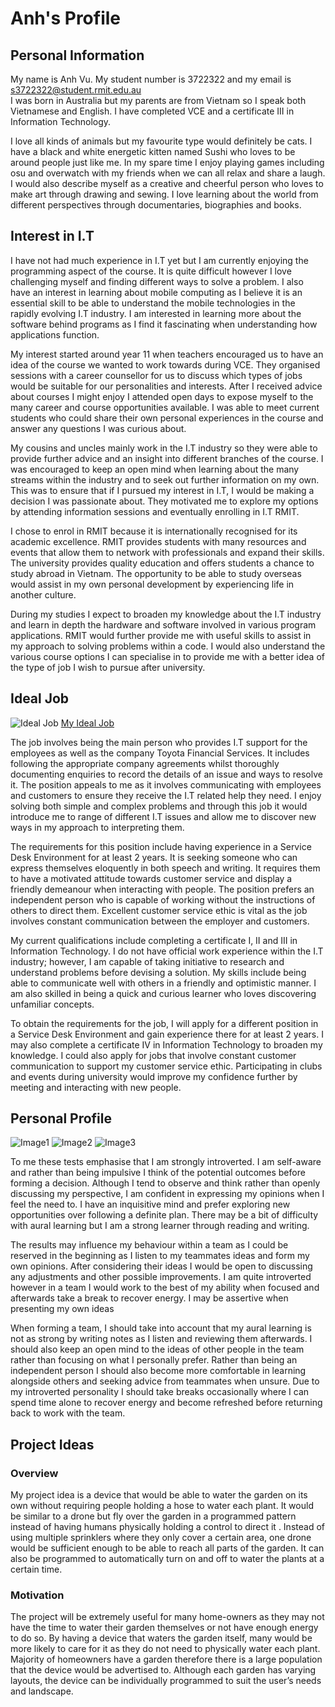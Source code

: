 # Anh's Profile

## Personal Information
My name is Anh Vu. My student number is 3722322 and my email is s3722322@student.rmit.edu.au  
I was born in Australia but my parents are from Vietnam so I speak both Vietnamese and English. I have completed VCE and a certificate III in Information Technology.

I love all kinds of animals but my favourite type would definitely be cats. I have a black and white energetic kitten named Sushi who loves to be around people just like me. In my spare time I enjoy playing games including osu and overwatch with my friends when we can all relax and share a laugh. I would also describe myself as a creative and cheerful person who loves to make art through drawing and sewing. I love learning about the world from different perspectives through documentaries, biographies and books.  

## Interest in I.T
I have not had much experience in I.T yet but I am currently enjoying the programming aspect of the course. It is quite difficult however I love challenging myself and finding different ways to solve a problem. I also have an interest in learning about mobile computing as I believe it is an essential skill to be able to understand the mobile technologies in the rapidly evolving I.T industry. I am interested in learning more about the software behind programs as I find it fascinating when understanding how applications function.

My interest started around year 11 when teachers encouraged us to have an idea of the course we wanted to work towards during VCE. They organised sessions with a career counsellor for us to discuss which types of jobs would be suitable for our personalities and interests. After I received advice about courses I might enjoy I attended open days to expose myself to the many career and course opportunities available. I was able to meet current students who could share their own personal experiences in the course and answer any questions I was curious about. 

My cousins and uncles mainly work in the I.T industry so they were able to provide further advice and an insight into different branches of the course. I was encouraged to keep an open mind when learning about the many streams within the industry and to seek out further information on my own. This was to ensure that if I pursued my interest in I.T, I would be making a decision I was passionate about. They motivated me to explore my options by attending information sessions and eventually enrolling in I.T RMIT.

I chose to enrol in RMIT because it is internationally recognised for its academic excellence. RMIT provides students with many resources and events that allow them to network with professionals and expand their skills. The university provides quality education and offers students a chance to study abroad in Vietnam. The opportunity to be able to study overseas would assist in my own personal development by experiencing life in another culture.

During my studies I expect to broaden my knowledge about the I.T industry and learn in depth the hardware and software involved in various program applications. RMIT would further provide me with useful skills to assist in my approach to solving problems within a code. I would also understand the various course options I can specialise in to provide me with a better idea of the type of job I wish to pursue after university.

## Ideal Job
![Ideal Job](https://raw.githubusercontent.com/AnhVu2000/Assignment_1/master/Capture.JPG)
[My Ideal Job](https://www.seek.com.au/job/35590959?type=standout&userqueryid=59ee92bd6113229f7bd7b9d8ca683bde-7150092)

The job involves being the main person who provides I.T support for the employees as well as the company Toyota Financial Services. It includes following the appropriate company agreements whilst thoroughly documenting enquiries to record the details of an issue and ways to resolve it. The position appeals to me as it involves communicating with employees and customers to ensure they receive the I.T related help they need. I enjoy solving both simple and complex problems and through this job it would introduce me to range of different I.T issues and allow me to discover new ways in my approach to interpreting them. 

The requirements for this position include having experience in a Service Desk Environment for at least 2 years. It is seeking someone who can express themselves eloquently in both speech and writing. It requires them to have a motivated attitude towards customer service and display a friendly demeanour when interacting with people. The position prefers an independent person who is capable of working without the instructions of others to direct them. Excellent customer service ethic is vital as the job involves constant communication between the employer and customers.

My current qualifications include completing a certificate I, II and III in Information Technology. I do not have official work experience within the I.T industry; however, I am capable of taking initiative to research and understand problems before devising a solution. My skills include being able to communicate well with others in a friendly and optimistic manner. I am also skilled in being a quick and curious learner who loves discovering unfamiliar concepts. 

To obtain the requirements for the job, I will apply for a different position in a Service Desk Environment and gain experience there for at least 2 years. I may also complete a certificate IV in Information Technology to broaden my knowledge. I could also apply for jobs that involve constant customer communication to support my customer service ethic. Participating in clubs and events during university would improve my confidence further by meeting and interacting with new people. 

## Personal Profile
![Image1](https://github.com/AnhVu2000/Assignment_1/blob/master/1.JPG)
![Image2](https://github.com/AnhVu2000/Assignment_1/blob/master/2.JPG)
![Image3](https://github.com/AnhVu2000/Assignment_1/blob/master/3.JPG)

To me these tests emphasise that I am strongly introverted. I am self-aware and rather than being impulsive I think of the potential outcomes before forming a decision. Although I tend to observe and think rather than openly discussing my perspective, I am confident in expressing my opinions when I feel the need to. I have an inquisitive mind and prefer exploring new opportunities over following a definite plan. There may be a bit of difficulty with aural learning but I am a strong learner through reading and writing. 

The results may influence my behaviour within a team as I could be reserved in the beginning as I listen to my teammates ideas and form my own opinions. After considering their ideas I would be open to discussing any adjustments and other possible improvements. I am quite introverted however in a team I would work to the best of my ability when focused and afterwards take a break to recover energy. I may be assertive when presenting my own ideas   

When forming a team, I should take into account that my aural learning is not as strong by writing notes as I listen and reviewing them afterwards. I should also keep an open mind to the ideas of other people in the team rather than focusing on what I personally prefer. Rather than being an independent person I should also become more comfortable in learning alongside others and seeking advice from teammates when unsure. Due to my introverted personality I should take breaks occasionally where I can spend time alone to recover energy and become refreshed before returning back to work with the team.

## Project Ideas
### Overview
My project idea is a device that would be able to water the garden on its own without requiring people holding a hose to water each plant. It would be similar to a drone but fly over the garden in a programmed pattern instead of having humans physically holding a control to direct it . Instead of using multiple sprinklers where they only cover a certain area, one drone would be sufficient enough to be able to reach all parts of the garden. It can also be programmed to automatically turn on and off to water the plants at a certain time.

### Motivation
The project will be extremely useful for many home-owners as they may not have the time to water their garden themselves or not have enough energy to do so. By having a device that waters the garden itself, many would be more likely to care for it as they do not need to physically water each plant. Majority of homeowners have a garden therefore there is a large population that the device would be advertised to. Although each garden has varying layouts, the device can be individually programmed to suit the user’s needs and landscape.
